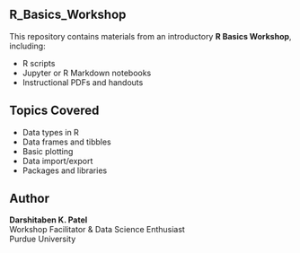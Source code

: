 ## R_Basics_Workshop
This repository contains materials from an introductory **R Basics Workshop**, including:
- R scripts
- Jupyter or R Markdown notebooks
- Instructional PDFs and handouts

## Topics Covered

- Data types in R
- Data frames and tibbles
- Basic plotting
- Data import/export
- Packages and libraries

## Author

**Darshitaben K. Patel**  
Workshop Facilitator & Data Science Enthusiast  
Purdue University

